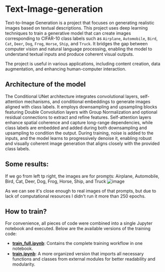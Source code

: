 # Text-Image-generation
Text-to-Image Generation is a project that focuses on generating realistic images based on textual descriptions. This project uses deep learning techniques to train a generative model that can create images corresponding to CIFAR-10 class labels such as `Airplane`, `Automobile`, `Bird`, `Cat`, `Deer`, `Dog`, `Frog`, `Horse`, `Ship`, and `Truck`. It bridges the gap between computer vision and natural language processing, enabling the model to understand textual inputs and produce coherent visual outputs.  

The project is useful in various applications, including content creation, data augmentation, and enhancing human-computer interaction.

## Architecture of the model

The Conditional UNet architecture integrates convolutional layers, self-attention mechanisms, and conditional embeddings to generate images aligned with class labels. It employs downsampling and upsampling blocks featuring Double Convolution layers with Group Normalization and optional residual connections to extract and refine features. Self-attention layers enhance spatial coherence and capture long-range dependencies, while class labels are embedded and added during both downsampling and upsampling to condition the output. During training, noise is added to the inputs, and the model learns to progressively denoise it, enabling robust and visually coherent image generation that aligns closely with the provided class labels.

## Some results:
If we go from left tp right, the images are for prompts: Airplane, Automobile, Bird, Cat, Deer, Dog, Frog, Horse, Ship, and Truck
![image](https://github.com/user-attachments/assets/054d41b7-9569-44a5-9ba4-414ec45492f5)

As we can see it's close enough to real images of that prompts, but due to lack of computational resources I didn't run it more than 250 epochs.

## How to train?
For convenience, all pieces of code were combined into a single Jupyter notebook and executed. Below are the available versions of the training code:

- **[train_full.ipynb](https://drive.google.com/file/d/1QOeQDf3s3ViqGM2LWPSpU0A0ppqKUKwu/view?usp=sharing)**: Contains the complete training workflow in one notebook.
- **[train.ipynb](https://drive.google.com/file/d/12rAATi_rHaiZwYOVcUCVmLkzQW3bUOy-/view?usp=sharing)**: A more organized version that imports all necessary functions and classes from external modules for better readability and modularity.






